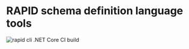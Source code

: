 

# RAPID schema definition language tools


![rapid cli .NET Core CI build](https://github.com/oasis-open/odata-rapid/workflows/rapid%20cli%20.NET%20Core%20CI%20build/badge.svg?branch=master)
